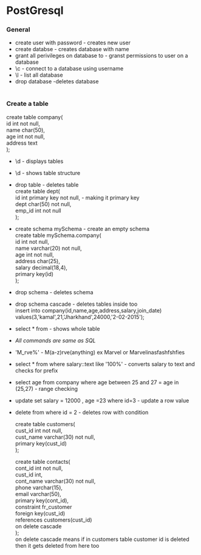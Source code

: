 <h1>PostGresql</h1>

<h4>
<h3>General</h3>

- create user <username> with password <password> - creates new user</br></t>
- create databse <dbanme> - creates database with name </br></t>
- grant all perivileges on database <dbname> to <username> - granst permissions to user on a database </br></t>
- \c <dbname> <username> - connect to a database using username</br></t>
- \l - list all database</br></t>
- drop database <dbname> -deletes database</br></t></br></t>
<h3>Create a table</h3>
  create table company(</br></t>
id int not null,</br></t>
name char(50),</br></t>
age int not null,</br></t>
address text </br></t>
);</br></t>

- \d - displays tables </br></t>
- \d <tablename> - shows table structure</br></t>
- drop table <tablename> - deletes table</br></t>
  create table dept(</br></t>
  id int primary key not null, - making it primary key</br></t>
  dept char(50) not null,</br></t>
  emp_id int not null</br></t>
  );</br></t>

- create schema mySchema - create an empty schema</br></t>
  create table mySchema.company(</br></t>
  id int not null,</br></t>
  name varchar(20) not null,</br></t>
  age int not null,</br></t>
  address char(25),</br></t>
  salary decimal(18,4),</br></t>
  primary key(id)</br></t>
  );</br></t>

- drop schema <name> - deletes schema</br></t>
- drop schema <name> cascade - deletes tables inside too</br></t>
  insert into company(id,name,age,address,salary,join_date) </br></t>
  values(3,'kamal',21,'Jharkhand',24000,'2-02-2015');</br></t>

- select \* from <tablename> - shows whole table</br></t>
- _All commands are same as SQL_</br></t>
- 'M_rve%' - M(a-z)rve(anything) ex Marvel or Marvelinasfashfshfies </br></t>
- select \* from <name> where salary::text like '100%' - converts salary to text and checks for prefix</br></t>
- select age from company where age between 25 and 27 = age in (25,27) - range checking </br></t>
- update <name> set salary = 12000 , age =23 where id=3 - update a row value</br></t>
- delete from <table> where id = 2 - deletes row with condition</br></t>

create table customers(</br></t>
cust_id int not null,</br></t>
cust_name varchar(30) not null,</br></t>
primary key(cust_id)</br></t>
);</br></t>

create table contacts(</br></t>
cont_id int not null,</br></t>
cust_id int,</br></t>
cont_name varchar(30) not null,</br></t>
phone varchar(15),</br></t>
email varchar(50),</br></t>
primary key(cont_id),</br></t>
constraint fr_customer</br></t>
foreign key(cust_id)</br></t>
references customers(cust_id)</br></t>
on delete cascade</br></t>
);</br></t>
on delete cascade means if in customers table customer id is deleted then it gets deleted from here too</br></t>

</h4>
